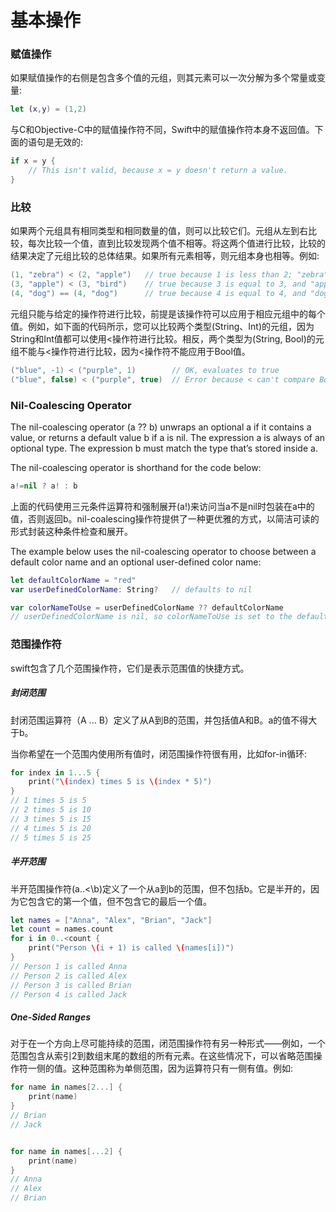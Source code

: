# 基本操作

### 赋值操作

如果赋值操作的右侧是包含多个值的元组，则其元素可以一次分解为多个常量或变量:

```swift
let (x,y) = (1,2)
```

与C和Objective-C中的赋值操作符不同，Swift中的赋值操作符本身不返回值。下面的语句是无效的:

```swift
if x = y {
    // This isn't valid, because x = y doesn't return a value.
}
```

### 比较

如果两个元组具有相同类型和相同数量的值，则可以比较它们。元组从左到右比较，每次比较一个值，直到比较发现两个值不相等。将这两个值进行比较，比较的结果决定了元组比较的总体结果。如果所有元素相等，则元组本身也相等。例如:

```swift
(1, "zebra") < (2, "apple")   // true because 1 is less than 2; "zebra" and "apple" aren't compared
(3, "apple") < (3, "bird")    // true because 3 is equal to 3, and "apple" is less than "bird"
(4, "dog") == (4, "dog")      // true because 4 is equal to 4, and "dog" is equal to "dog"
```

元组只能与给定的操作符进行比较，前提是该操作符可以应用于相应元组中的每个值。例如，如下面的代码所示，您可以比较两个类型(String、Int)的元组，因为String和Int值都可以使用<操作符进行比较。相反，两个类型为(String, Bool)的元组不能与<操作符进行比较，因为<操作符不能应用于Bool值。

```swift
("blue", -1) < ("purple", 1)        // OK, evaluates to true
("blue", false) < ("purple", true)  // Error because < can't compare Boolean values
```

### Nil-Coalescing Operator

The nil-coalescing operator (a ?? b) unwraps an optional a if it contains a value, or returns a default value b if a is nil. The expression a is always of an optional type. The expression b must match the type that’s stored inside a. 

The nil-coalescing operator is shorthand for the code below:

```swift
a!=nil ? a! : b
```

上面的代码使用三元条件运算符和强制展开(a!)来访问当a不是nil时包装在a中的值，否则返回b。nil-coalescing操作符提供了一种更优雅的方式，以简洁可读的形式封装这种条件检查和展开。

The example below uses the nil-coalescing operator to choose between a default color name and an optional user-defined color name:

```swift
let defaultColorName = "red"
var userDefinedColorName: String?   // defaults to nil

var colorNameToUse = userDefinedColorName ?? defaultColorName
// userDefinedColorName is nil, so colorNameToUse is set to the default of "red"
```

### 范围操作符

swift包含了几个范围操作符，它们是表示范围值的快捷方式。

##### 封闭范围

封闭范围运算符（A ... B）定义了从A到B的范围，并包括值A和B。a的值不得大于b。

当你希望在一个范围内使用所有值时，闭范围操作符很有用，比如for-in循环:

```swift
for index in 1...5 {
    print("\(index) times 5 is \(index * 5)")
}
// 1 times 5 is 5
// 2 times 5 is 10
// 3 times 5 is 15
// 4 times 5 is 20
// 5 times 5 is 25
```

##### 半开范围

半开范围操作符(a..\<\b)定义了一个从a到b的范围，但不包括b。它是半开的，因为它包含它的第一个值，但不包含它的最后一个值。

```swift
let names = ["Anna", "Alex", "Brian", "Jack"]
let count = names.count
for i in 0..<count {
    print("Person \(i + 1) is called \(names[i])")
}
// Person 1 is called Anna
// Person 2 is called Alex
// Person 3 is called Brian
// Person 4 is called Jack
```

##### One-Sided Ranges

对于在一个方向上尽可能持续的范围，闭范围操作符有另一种形式——例如，一个范围包含从索引2到数组末尾的数组的所有元素。在这些情况下，可以省略范围操作符一侧的值。这种范围称为单侧范围，因为运算符只有一侧有值。例如:

```swift
for name in names[2...] {
    print(name)
}
// Brian
// Jack


for name in names[...2] {
    print(name)
}
// Anna
// Alex
// Brian
```